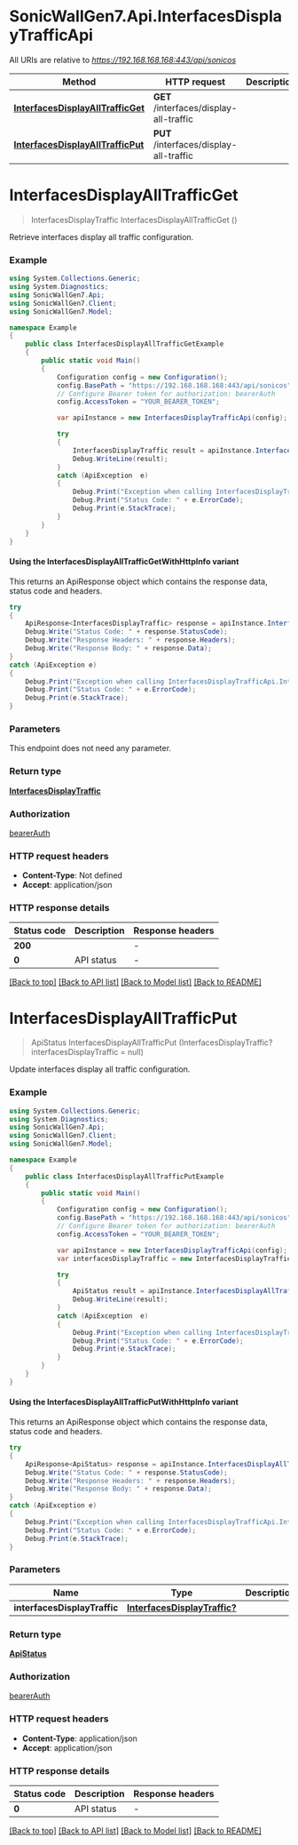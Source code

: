 # SonicWallGen7.Api.InterfacesDisplayTrafficApi

All URIs are relative to *https://192.168.168.168:443/api/sonicos*

| Method | HTTP request | Description |
|--------|--------------|-------------|
| [**InterfacesDisplayAllTrafficGet**](InterfacesDisplayTrafficApi.md#interfacesdisplayalltrafficget) | **GET** /interfaces/display-all-traffic |  |
| [**InterfacesDisplayAllTrafficPut**](InterfacesDisplayTrafficApi.md#interfacesdisplayalltrafficput) | **PUT** /interfaces/display-all-traffic |  |

<a id="interfacesdisplayalltrafficget"></a>
# **InterfacesDisplayAllTrafficGet**
> InterfacesDisplayTraffic InterfacesDisplayAllTrafficGet ()



Retrieve interfaces display all traffic configuration.

### Example
```csharp
using System.Collections.Generic;
using System.Diagnostics;
using SonicWallGen7.Api;
using SonicWallGen7.Client;
using SonicWallGen7.Model;

namespace Example
{
    public class InterfacesDisplayAllTrafficGetExample
    {
        public static void Main()
        {
            Configuration config = new Configuration();
            config.BasePath = "https://192.168.168.168:443/api/sonicos";
            // Configure Bearer token for authorization: bearerAuth
            config.AccessToken = "YOUR_BEARER_TOKEN";

            var apiInstance = new InterfacesDisplayTrafficApi(config);

            try
            {
                InterfacesDisplayTraffic result = apiInstance.InterfacesDisplayAllTrafficGet();
                Debug.WriteLine(result);
            }
            catch (ApiException  e)
            {
                Debug.Print("Exception when calling InterfacesDisplayTrafficApi.InterfacesDisplayAllTrafficGet: " + e.Message);
                Debug.Print("Status Code: " + e.ErrorCode);
                Debug.Print(e.StackTrace);
            }
        }
    }
}
```

#### Using the InterfacesDisplayAllTrafficGetWithHttpInfo variant
This returns an ApiResponse object which contains the response data, status code and headers.

```csharp
try
{
    ApiResponse<InterfacesDisplayTraffic> response = apiInstance.InterfacesDisplayAllTrafficGetWithHttpInfo();
    Debug.Write("Status Code: " + response.StatusCode);
    Debug.Write("Response Headers: " + response.Headers);
    Debug.Write("Response Body: " + response.Data);
}
catch (ApiException e)
{
    Debug.Print("Exception when calling InterfacesDisplayTrafficApi.InterfacesDisplayAllTrafficGetWithHttpInfo: " + e.Message);
    Debug.Print("Status Code: " + e.ErrorCode);
    Debug.Print(e.StackTrace);
}
```

### Parameters
This endpoint does not need any parameter.
### Return type

[**InterfacesDisplayTraffic**](InterfacesDisplayTraffic.md)

### Authorization

[bearerAuth](../README.md#bearerAuth)

### HTTP request headers

 - **Content-Type**: Not defined
 - **Accept**: application/json


### HTTP response details
| Status code | Description | Response headers |
|-------------|-------------|------------------|
| **200** |  |  -  |
| **0** | API status |  -  |

[[Back to top]](#) [[Back to API list]](../README.md#documentation-for-api-endpoints) [[Back to Model list]](../README.md#documentation-for-models) [[Back to README]](../README.md)

<a id="interfacesdisplayalltrafficput"></a>
# **InterfacesDisplayAllTrafficPut**
> ApiStatus InterfacesDisplayAllTrafficPut (InterfacesDisplayTraffic? interfacesDisplayTraffic = null)



Update interfaces display all traffic configuration.

### Example
```csharp
using System.Collections.Generic;
using System.Diagnostics;
using SonicWallGen7.Api;
using SonicWallGen7.Client;
using SonicWallGen7.Model;

namespace Example
{
    public class InterfacesDisplayAllTrafficPutExample
    {
        public static void Main()
        {
            Configuration config = new Configuration();
            config.BasePath = "https://192.168.168.168:443/api/sonicos";
            // Configure Bearer token for authorization: bearerAuth
            config.AccessToken = "YOUR_BEARER_TOKEN";

            var apiInstance = new InterfacesDisplayTrafficApi(config);
            var interfacesDisplayTraffic = new InterfacesDisplayTraffic?(); // InterfacesDisplayTraffic? |  (optional) 

            try
            {
                ApiStatus result = apiInstance.InterfacesDisplayAllTrafficPut(interfacesDisplayTraffic);
                Debug.WriteLine(result);
            }
            catch (ApiException  e)
            {
                Debug.Print("Exception when calling InterfacesDisplayTrafficApi.InterfacesDisplayAllTrafficPut: " + e.Message);
                Debug.Print("Status Code: " + e.ErrorCode);
                Debug.Print(e.StackTrace);
            }
        }
    }
}
```

#### Using the InterfacesDisplayAllTrafficPutWithHttpInfo variant
This returns an ApiResponse object which contains the response data, status code and headers.

```csharp
try
{
    ApiResponse<ApiStatus> response = apiInstance.InterfacesDisplayAllTrafficPutWithHttpInfo(interfacesDisplayTraffic);
    Debug.Write("Status Code: " + response.StatusCode);
    Debug.Write("Response Headers: " + response.Headers);
    Debug.Write("Response Body: " + response.Data);
}
catch (ApiException e)
{
    Debug.Print("Exception when calling InterfacesDisplayTrafficApi.InterfacesDisplayAllTrafficPutWithHttpInfo: " + e.Message);
    Debug.Print("Status Code: " + e.ErrorCode);
    Debug.Print(e.StackTrace);
}
```

### Parameters

| Name | Type | Description | Notes |
|------|------|-------------|-------|
| **interfacesDisplayTraffic** | [**InterfacesDisplayTraffic?**](InterfacesDisplayTraffic?.md) |  | [optional]  |

### Return type

[**ApiStatus**](ApiStatus.md)

### Authorization

[bearerAuth](../README.md#bearerAuth)

### HTTP request headers

 - **Content-Type**: application/json
 - **Accept**: application/json


### HTTP response details
| Status code | Description | Response headers |
|-------------|-------------|------------------|
| **0** | API status |  -  |

[[Back to top]](#) [[Back to API list]](../README.md#documentation-for-api-endpoints) [[Back to Model list]](../README.md#documentation-for-models) [[Back to README]](../README.md)

